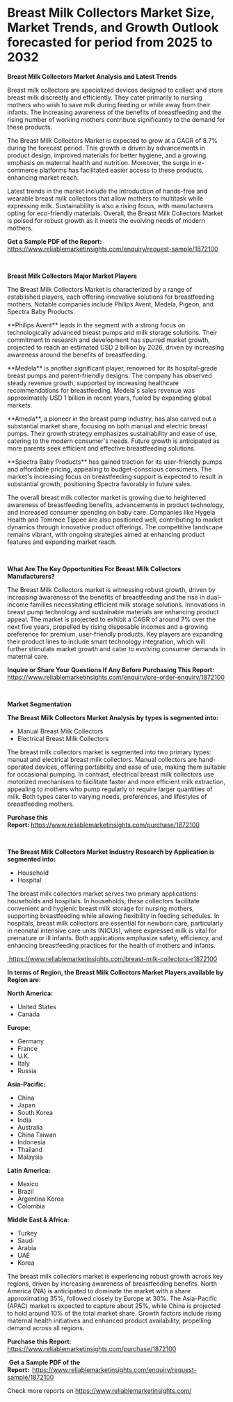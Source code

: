 <p><h1>Breast Milk Collectors Market Size, Market Trends, and Growth Outlook forecasted for period from 2025 to 2032</h1></p><p><strong>Breast Milk Collectors Market Analysis and Latest Trends</strong></p>
<p><p>Breast milk collectors are specialized devices designed to collect and store breast milk discreetly and efficiently. They cater primarily to nursing mothers who wish to save milk during feeding or while away from their infants. The increasing awareness of the benefits of breastfeeding and the rising number of working mothers contribute significantly to the demand for these products. </p><p>The Breast Milk Collectors Market is expected to grow at a CAGR of 8.7% during the forecast period. This growth is driven by advancements in product design, improved materials for better hygiene, and a growing emphasis on maternal health and nutrition. Moreover, the surge in e-commerce platforms has facilitated easier access to these products, enhancing market reach. </p><p>Latest trends in the market include the introduction of hands-free and wearable breast milk collectors that allow mothers to multitask while expressing milk. Sustainability is also a rising focus, with manufacturers opting for eco-friendly materials. Overall, the Breast Milk Collectors Market is poised for robust growth as it meets the evolving needs of modern mothers.</p></p>
<p><strong>Get a Sample PDF of the Report:&nbsp;</strong> <a href="https://www.reliablemarketinsights.com/enquiry/request-sample/1872100?utm_campaign=3312&utm_medium=2&utm_source=Github&utm_content=ia&utm_term=04042025&utm_id=breast-milk-collectors">https://www.reliablemarketinsights.com/enquiry/request-sample/1872100</a></p>
<p>&nbsp;</p>
<p><strong>Breast Milk Collectors Major Market Players</strong></p>
<p><p>The Breast Milk Collectors Market is characterized by a range of established players, each offering innovative solutions for breastfeeding mothers. Notable companies include Philips Avent, Medela, Pigeon, and Spectra Baby Products.</p><p>**Philips Avent** leads in the segment with a strong focus on technologically advanced breast pumps and milk storage solutions. Their commitment to research and development has spurred market growth, projected to reach an estimated USD 2 billion by 2026, driven by increasing awareness around the benefits of breastfeeding.</p><p>**Medela** is another significant player, renowned for its hospital-grade breast pumps and parent-friendly designs. The company has observed steady revenue growth, supported by increasing healthcare recommendations for breastfeeding. Medela's sales revenue was approximately USD 1 billion in recent years, fueled by expanding global markets.</p><p>**Ameda**, a pioneer in the breast pump industry, has also carved out a substantial market share, focusing on both manual and electric breast pumps. Their growth strategy emphasizes sustainability and ease of use, catering to the modern consumer's needs. Future growth is anticipated as more parents seek efficient and effective breastfeeding solutions.</p><p>**Spectra Baby Products** has gained traction for its user-friendly pumps and affordable pricing, appealing to budget-conscious consumers. The market's increasing focus on breastfeeding support is expected to result in substantial growth, positioning Spectra favorably in future sales.</p><p>The overall breast milk collector market is growing due to heightened awareness of breastfeeding benefits, advancements in product technology, and increased consumer spending on baby care. Companies like Hygeia Health and Tommee Tippee are also positioned well, contributing to market dynamics through innovative product offerings. The competitive landscape remains vibrant, with ongoing strategies aimed at enhancing product features and expanding market reach.</p></p>
<p>&nbsp;</p>
<p><strong>What Are The Key Opportunities For Breast Milk Collectors Manufacturers?</strong></p>
<p><p>The Breast Milk Collectors market is witnessing robust growth, driven by increasing awareness of the benefits of breastfeeding and the rise in dual-income families necessitating efficient milk storage solutions. Innovations in breast pump technology and sustainable materials are enhancing product appeal. The market is projected to exhibit a CAGR of around 7% over the next five years, propelled by rising disposable incomes and a growing preference for premium, user-friendly products. Key players are expanding their product lines to include smart technology integration, which will further stimulate market growth and cater to evolving consumer demands in maternal care.</p></p>
<p><strong>Inquire or Share Your Questions If Any Before Purchasing This Report:</strong> <a href="https://www.reliablemarketinsights.com/enquiry/pre-order-enquiry/1872100?utm_campaign=3312&utm_medium=2&utm_source=Github&utm_content=ia&utm_term=04042025&utm_id=breast-milk-collectors">https://www.reliablemarketinsights.com/enquiry/pre-order-enquiry/1872100</a></p>
<p>&nbsp;</p>
<p><strong>Market Segmentation</strong></p>
<p><strong>The Breast Milk Collectors Market Analysis by types is segmented into:</strong></p>
<p><ul><li>Manual Breast Milk Collectors</li><li>Electrical Breast Milk Collectors</li></ul></p>
<p><p>The breast milk collectors market is segmented into two primary types: manual and electrical breast milk collectors. Manual collectors are hand-operated devices, offering portability and ease of use, making them suitable for occasional pumping. In contrast, electrical breast milk collectors use motorized mechanisms to facilitate faster and more efficient milk extraction, appealing to mothers who pump regularly or require larger quantities of milk. Both types cater to varying needs, preferences, and lifestyles of breastfeeding mothers.</p></p>
<p><strong>Purchase this Report:&nbsp;</strong><a href="https://www.reliablemarketinsights.com/purchase/1872100?utm_campaign=3312&utm_medium=2&utm_source=Github&utm_content=ia&utm_term=04042025&utm_id=breast-milk-collectors">https://www.reliablemarketinsights.com/purchase/1872100</a></p>
<p>&nbsp;</p>
<p><strong>The Breast Milk Collectors Market Industry Research by Application is segmented into:</strong></p>
<p><ul><li>Household</li><li>Hospital</li></ul></p>
<p><p>The breast milk collectors market serves two primary applications: households and hospitals. In households, these collectors facilitate convenient and hygienic breast milk storage for nursing mothers, supporting breastfeeding while allowing flexibility in feeding schedules. In hospitals, breast milk collectors are essential for newborn care, particularly in neonatal intensive care units (NICUs), where expressed milk is vital for premature or ill infants. Both applications emphasize safety, efficiency, and enhancing breastfeeding practices for the health of mothers and infants.</p></p>
<p><a href="https://www.reliablemarketinsights.com/breast-milk-collectors-r1872100?utm_campaign=3312&utm_medium=2&utm_source=Github&utm_content=ia&utm_term=04042025&utm_id=breast-milk-collectors">&nbsp;https://www.reliablemarketinsights.com/breast-milk-collectors-r1872100</a></p>
<p><strong>In terms of Region, the Breast Milk Collectors Market Players available by Region are:</strong></p>
<p>
    <p> <strong> North America: </strong>
        <ul>
            <li>United States</li>
            <li>Canada</li>
        </ul>
        </p> 
    <p> <strong> Europe: </strong>
        <ul>
            <li>Germany</li>
            <li>France</li>
            <li>U.K.</li>
            <li>Italy</li>
            <li>Russia</li>
        </ul>
        </p> 
    <p> <strong> Asia-Pacific: </strong>
        <ul>
            <li>China</li>
            <li>Japan</li>
            <li>South Korea</li>
            <li>India</li>
            <li>Australia</li>
            <li>China Taiwan</li>
            <li>Indonesia</li>
            <li>Thailand</li>
            <li>Malaysia</li>
        </ul>
        </p> 
    <p> <strong> Latin America: </strong>
        <ul>
            <li>Mexico</li>
            <li>Brazil</li>
            <li>Argentina Korea</li>
            <li>Colombia</li>
        </ul>
        </p> 
    <p> <strong> Middle East & Africa: </strong>
        <ul>
            <li>Turkey</li>
            <li>Saudi</li>
            <li>Arabia</li>
            <li>UAE</li>
            <li>Korea</li>
        </ul>
    </p>
    </p>
<p><p>The breast milk collectors market is experiencing robust growth across key regions, driven by increasing awareness of breastfeeding benefits. North America (NA) is anticipated to dominate the market with a share approximating 35%, followed closely by Europe at 30%. The Asia-Pacific (APAC) market is expected to capture about 25%, while China is projected to hold around 10% of the total market share. Growth factors include rising maternal health initiatives and enhanced product availability, propelling demand across all regions.</p></p>
<p><strong>Purchase this Report: </strong><a href="https://www.reliablemarketinsights.com/purchase/1872100?utm_campaign=3312&utm_medium=2&utm_source=Github&utm_content=ia&utm_term=04042025&utm_id=breast-milk-collectors">https://www.reliablemarketinsights.com/purchase/1872100</a></p>
<p>&nbsp;<strong>Get a Sample PDF of the Report:&nbsp;&nbsp;</strong><a href="https://www.reliablemarketinsights.com/enquiry/request-sample/1872100?utm_campaign=3312&utm_medium=2&utm_source=Github&utm_content=ia&utm_term=04042025&utm_id=breast-milk-collectors">https://www.reliablemarketinsights.com/enquiry/request-sample/1872100</a></p>
<p><strong></strong></p>
<p>Check more reports on <a href="https://www.reliablemarketinsights.com/?utm_campaign=3312&utm_medium=2&utm_source=Github&utm_content=ia&utm_term=04042025&utm_id=breast-milk-collectors">https://www.reliablemarketinsights.com/</a></p>